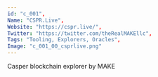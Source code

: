 ```yaml
--- 
id: "c_001", 
Name: "CSPR.Live", 
Website: "https://cspr.live/", 
Twitter: "https://twitter.com/theRealMAKEllc", 
Tags: "Tooling, Explorers, Oracles", 
Image: "c_001_00_csprlive.png" 
--- 
```

 
Casper blockchain explorer by MAKE
